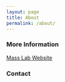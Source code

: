 ```yaml
---
layout: page
title: About
permalink: /about/
---
```


### More Information

[Mass Lab Website](https://sites.google.com/marsci.haifa.ac.il/masslab/home?authuser=0/)  

### Contact


